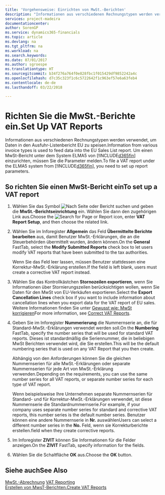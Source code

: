 ```yaml
---
title: 'Vorgehensweise: Einrichten von MwSt.-Berichten'
description: "Informationen aus verschiedenen Rechnungstypen werden verwendet, um Daten in den Ausfuhr-Listenbericht EU zu speisen. Um einen MwSt-Bericht unter dem System ELMA5 von Finance and Operations, Business edition, einzurichten, müssen Sie die Parameter melden."
services: project-madeira
documentationcenter: 
author: SorenGP
ms.service: dynamics365-financials
ms.topic: article
ms.devlang: na
ms.tgt_pltfrm: na
ms.workload: na
ms.search.keywords: 
ms.date: 07/01/2017
ms.author: sgroespe
ms.translationtype: HT
ms.sourcegitcommit: b34f276a764f0e828fbc1f015429df9852242a4c
ms.openlocfilehash: d7c35c323f1c6c5722642f1c963ef57e6a63feb4
ms.contentlocale: de-de
ms.lasthandoff: 03/22/2018

---
```

# <a name="set-up-vat-reports"></a><span data-ttu-id="d1432-104">Richten Sie die MwSt.-Berichte ein.</span><span class="sxs-lookup"><span data-stu-id="d1432-104">Set Up VAT Reports</span></span>
<span data-ttu-id="d1432-105">Informationen aus verschiedenen Rechnungstypen werden verwendet, um Daten in den Ausfuhr-Listenbericht EU zu speisen.</span><span class="sxs-lookup"><span data-stu-id="d1432-105">Information from various invoice types is used to feed data into the EU Sales List report.</span></span> <span data-ttu-id="d1432-106">Um einen MwSt-Bericht unter dem System ELMA5 von [!INCLUDE[d365fin](../../includes/d365fin_md.md)] einzurichten, müssen Sie die Parameter melden.</span><span class="sxs-lookup"><span data-stu-id="d1432-106">To file a VAT report under the ELMA5 system from [!INCLUDE[d365fin](../../includes/d365fin_md.md)], you need to set up report parameters.</span></span>  

## <a name="to-set-up-a-vat-report"></a><span data-ttu-id="d1432-107">So richten Sie einen MwSt-Bericht ein</span><span class="sxs-lookup"><span data-stu-id="d1432-107">To set up a VAT report</span></span>  

1.  <span data-ttu-id="d1432-108">Wählen Sie das Symbol ![Nach Seite oder Bericht suchen](../../media/ui-search/search_small.png "Nach Seite oder Bericht suchen") und geben die **MwSt.-Berichtseinrichtung** ein. Wählen Sie dann den zugehörigen Link aus.</span><span class="sxs-lookup"><span data-stu-id="d1432-108">Choose the ![Search for Page or Report](../../media/ui-search/search_small.png "Search for Page or Report icon") icon, enter **VAT Report Setup**, and then choose the related link.</span></span>  
2.  <span data-ttu-id="d1432-109">Wählen Sie im Inforegister **Allgemein** das Feld **Übermittelte Berichte bearbeiten** aus, damit Benutzer MwSt.-Erklärungen, die an die Steuerbehörden übermittelt wurden, ändern können.</span><span class="sxs-lookup"><span data-stu-id="d1432-109">On the **General** FastTab, select the **Modify Submitted Reports** check box to let users modify VAT reports that have been submitted to the tax authorities.</span></span>  

    <span data-ttu-id="d1432-110">Wenn Sie das Feld leer lassen, müssen Benutzer stattdessen eine Korrektur-MwSt.-Erklärung erstellen.</span><span class="sxs-lookup"><span data-stu-id="d1432-110">If the field is left blank, users must create a corrective VAT report instead.</span></span>  

3.  <span data-ttu-id="d1432-111">Wählen Sie das Kontrollkästchen **Stornozeilen exportieren**, wenn Sie Informationen über Stornierungszeilen berücksichtigen wollen, wenn Sie Daten für den MwSt von EU-Verkäufen exportieren.</span><span class="sxs-lookup"><span data-stu-id="d1432-111">Select the **Export Cancellation Lines** check box if you want to include information about cancellation lines when you export data for the VAT report of EU sales.</span></span> <span data-ttu-id="d1432-112">Weitere Informationen finden Sie unter [Gewusst wie: MwSt korrigieren](how-to-correct-vat-reports.md)</span><span class="sxs-lookup"><span data-stu-id="d1432-112">For more information, see [Correct VAT Reports](how-to-correct-vat-reports.md).</span></span>  
4.  <span data-ttu-id="d1432-113">Geben Sie im Inforegister **Nummerierung** die Nummernserie an, die für Standard-MwSt.-Erklärungen verwendet werden soll.</span><span class="sxs-lookup"><span data-stu-id="d1432-113">On the **Numbering** FastTab, specify the number series that will be used for standard VAT reports.</span></span> <span data-ttu-id="d1432-114">Dieses ist standardmäßig die Seriennummer, die in beliebigen MwSt Berichten verwendet wird, die Sie erstellen.</span><span class="sxs-lookup"><span data-stu-id="d1432-114">This will be the default numbering series that is used on any VAT Report that you then create.</span></span>  

    <span data-ttu-id="d1432-115">Abhängig von den Anforderungen können Sie die gleichen Nummernserien für alle MwSt.-Erklärungen oder separate Nummernserien für jede Art von MwSt.-Erklärung verwenden.</span><span class="sxs-lookup"><span data-stu-id="d1432-115">Depending on the requirements, you can use the same number series for all VAT reports, or separate number series for each type of VAT report.</span></span>

    <span data-ttu-id="d1432-116">Wenn beispielsweise Ihre Unternehmen separate Nummernserien für Standard- und für Korrektur-MwSt.-Erklärungen verwendet, ist diese Nummernserie die Standardnummernserie.</span><span class="sxs-lookup"><span data-stu-id="d1432-116">For example, if your company uses separate number series for standard and corrective VAT reports, this number series is the default number series.</span></span> <span data-ttu-id="d1432-117">Benutzer können eine andere Nummernserie in **Nr.** auswählen</span><span class="sxs-lookup"><span data-stu-id="d1432-117">Users can select a different number series in the **No.**</span></span> <span data-ttu-id="d1432-118">Feld, wenn sie Korrekturberichte erstellen.</span><span class="sxs-lookup"><span data-stu-id="d1432-118">field when they create corrective reports.</span></span>  

5.  <span data-ttu-id="d1432-119">Im Inforegister **ZIVIT** können Sie Informationen für die Felder anzeigen.</span><span class="sxs-lookup"><span data-stu-id="d1432-119">On the **ZIVIT** FastTab, specify information for the fields.</span></span>  
6.  <span data-ttu-id="d1432-120">Wählen Sie die Schaltfläche **OK** aus.</span><span class="sxs-lookup"><span data-stu-id="d1432-120">Choose the **OK** button.</span></span>  

## <a name="see-also"></a><span data-ttu-id="d1432-121">Siehe auch</span><span class="sxs-lookup"><span data-stu-id="d1432-121">See Also</span></span>  
 <span data-ttu-id="d1432-122">[MwSt.-Abrechnung](vat-reporting.md) </span><span class="sxs-lookup"><span data-stu-id="d1432-122">[VAT Reporting](vat-reporting.md) </span></span>  
 [<span data-ttu-id="d1432-123">Erstellen von MwsT-Berichten.</span><span class="sxs-lookup"><span data-stu-id="d1432-123">Create VAT Reports</span></span>](how-to-create-vat-reports.md)

